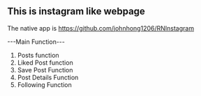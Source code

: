This is instagram like webpage
-------------------------------------------------------------------------------
The native app is https://github.com/johnhong1206/RNInstagram

---Main Function---
1) Posts function
2) Liked Post function 
3) Save Post Function
4) Post Details Function
5) Following Function
